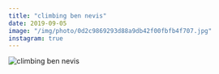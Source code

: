 ```yaml
---
title: "climbing ben nevis"
date: 2019-09-05
image: "/img/photo/0d2c9869293d88a9db42f00fbfb4f707.jpg"
instagram: true
---
```


![climbing ben nevis](/img/photo/0d2c9869293d88a9db42f00fbfb4f707.jpg)
